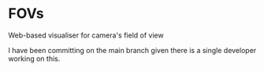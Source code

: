# FOVs

Web-based visualiser for camera's field of view

I have been committing on the main branch given there is a single developer working on this.
